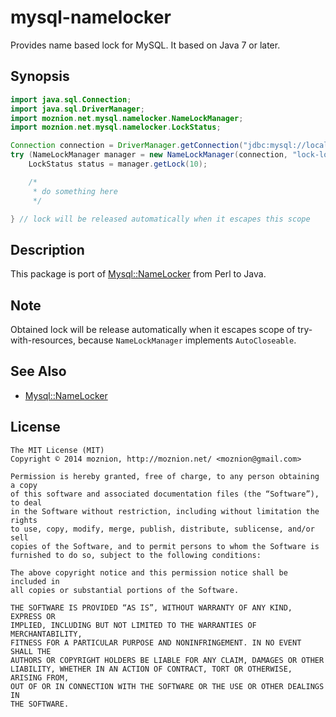 mysql-namelocker
==

Provides name based lock for MySQL. It based on Java 7 or later.

Synopsis
--

```java
import java.sql.Connection;
import java.sql.DriverManager;
import moznion.net.mysql.namelocker.NameLockManager;
import moznion.net.mysql.namelocker.LockStatus;

Connection connection = DriverManager.getConnection("jdbc:mysql://localhost/table_name", "", "");
try (NameLockManager manager = new NameLockManager(connection, "lock-lock")) {
    LockStatus status = manager.getLock(10);

    /*
     * do something here
     */

} // lock will be released automatically when it escapes this scope
```

Description
--

This package is port of [Mysql::NameLocker](https://metacpan.org/pod/Mysql::NameLocker) from Perl to Java.

Note
--

Obtained lock will be release automatically when it escapes scope of try-with-resources, because `NameLockManager` implements `AutoCloseable`.

See Also
--

- [Mysql::NameLocker](https://metacpan.org/pod/Mysql::NameLocker)

License
--

```
The MIT License (MIT)
Copyright © 2014 moznion, http://moznion.net/ <moznion@gmail.com>

Permission is hereby granted, free of charge, to any person obtaining a copy
of this software and associated documentation files (the “Software”), to deal
in the Software without restriction, including without limitation the rights
to use, copy, modify, merge, publish, distribute, sublicense, and/or sell
copies of the Software, and to permit persons to whom the Software is
furnished to do so, subject to the following conditions:

The above copyright notice and this permission notice shall be included in
all copies or substantial portions of the Software.

THE SOFTWARE IS PROVIDED “AS IS”, WITHOUT WARRANTY OF ANY KIND, EXPRESS OR
IMPLIED, INCLUDING BUT NOT LIMITED TO THE WARRANTIES OF MERCHANTABILITY,
FITNESS FOR A PARTICULAR PURPOSE AND NONINFRINGEMENT. IN NO EVENT SHALL THE
AUTHORS OR COPYRIGHT HOLDERS BE LIABLE FOR ANY CLAIM, DAMAGES OR OTHER
LIABILITY, WHETHER IN AN ACTION OF CONTRACT, TORT OR OTHERWISE, ARISING FROM,
OUT OF OR IN CONNECTION WITH THE SOFTWARE OR THE USE OR OTHER DEALINGS IN
THE SOFTWARE.
```

